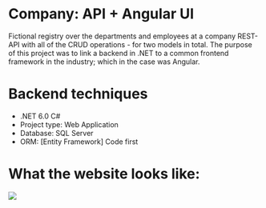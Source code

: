# Company: API + Angular UI

Fictional registry over the departments and employees at a company
REST-API with all of the CRUD operations - for two models in total.
The purpose of this project was to link a backend in .NET to a common frontend framework in the industry; which in the case was Angular. 


# Backend techniques

- .NET 6.0  C#
- Project type: Web Application
- Database: SQL Server
- ORM: [Entity Framework] Code first


# What the website looks like:
![](https://github.com/Articunatu/Company_AngularAPI/blob/master/Documentation/angular-page.gif)

